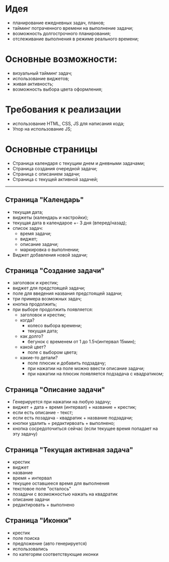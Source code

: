 # Идея
- планирование ежедневных задач, планов;
- тайминг потраченного времени на выполнение задачи;
- возможность долгострочного планирования;
- отслеживание выполнения в режиме реального времени;

# Основные возможности:
- визуальный тайминг задач;
- использование виджетов;
- живая активность;
- возможность выбора цвета оформления;

# Требования к реализации
- использование HTML, CSS, JS для написания кода;
- Упор на использование JS;

# Основные страницы
- Страница календаря с текущим днем и дневными задачами;
- Страница создания очередной задачи;
- Страница с описанием задачи;
- Страница с текущей активной задачей;

----------------------------------

## Страница "Календарь"
- текущая дата;
- виджеты (календарь и настройки);
- текущая дата в календарое +- 3 дня (вперед/назад);
- список задач:
    - время задачи;
    - виджет;
    - описание задачи;
    - маркировка о выполнении;
- Виджет добавления новой задачи;

## Страница "Создание задачи"
- заголовок и крестик;
- виджет для предстоящей задачи;
- поле для введения названия предстоящей задачи;
- три примера возможных задач;
- кнопка продолжить;
- при выборе продолжить появляется:
    - заголовок и крестик;
    - когда?
        - колесо выбора времени;
        - текущая дата;
    - как долго? 
        - бегунок с временем от 1 до 1.5ч(интервал 15мин);
    - какой цвет?
        - поле с выбором цвета;
    - какие-то детали?
        - поле плюсик и добавить подзадачу;
        - при нажатии на поле можно ввести описание задачи;
        - при нажатии на плюсик появляется подзадача с квадратиком;
## Страница "Описание задачи"
- Генерируется при нажатии на любую задачу;
- виджет + дата + время (интервал) + название + крестик;
- если есть описание - текст;
- если есть позадача - квадратик + название подзадачи;
- кнопки удалить + редактирвоать + выполнено;
- кнопка сосредоточиться сейчас (если текущее время попадает на эту задачу)

## Страница "Текущая активная задача"
- крестик
- виджет
- название
- время + интервал
- текущее оставшееся время для выполнения
- текстовое поле "осталось"
- позадачи с возможностью нажать на квадратик
- описание задачи
- редактировать + выполнено

## Страница "Иконки"
- крестик
- поле поиска
- предложение (авто генерируется)
- использовались
- по категорям соответствующие иконки

